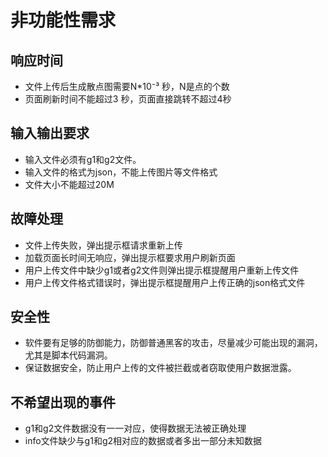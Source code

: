 # 非功能性需求
## 响应时间

- 文件上传后生成散点图需要N*10⁻³ 秒，N是点的个数  
- 页面刷新时间不能超过3 秒，页面直接跳转不超过4秒  
   
## 输入输出要求

- 输入文件必须有g1和g2文件。
- 输入文件的格式为json，不能上传图片等文件格式  
- 文件大小不能超过20M  

## 故障处理

- 文件上传失败，弹出提示框请求重新上传  
- 加载页面长时间无响应，弹出提示框要求用户刷新页面  
- 用户上传文件中缺少g1或者g2文件则弹出提示框提醒用户重新上传文件
- 用户上传文件格式错误时，弹出提示框提醒用户上传正确的json格式文件
   
## 安全性

- 软件要有足够的防御能力，防御普通黑客的攻击，尽量减少可能出现的漏洞，尤其是脚本代码漏洞。    
- 保证数据安全，防止用户上传的文件被拦截或者窃取使用户数据泄露。  

## 不希望出现的事件

- g1和g2文件数据没有一一对应，使得数据无法被正确处理  
- info文件缺少与g1和g2相对应的数据或者多出一部分未知数据
